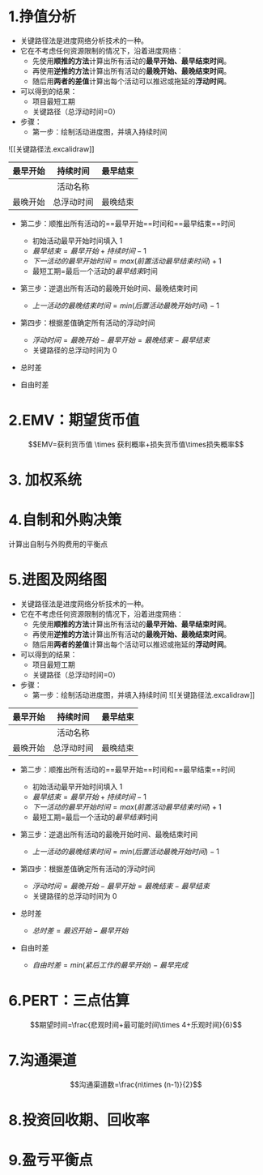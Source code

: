 # 1.挣值分析
- 关键路径法是进度网络分析技术的一种。
- 它在不考虑任何资源限制的情况下，沿着进度网络：
	-  先使用**顺推的方法**计算出所有活动的**最早开始、最早结束时间**。
	- 再使用**逆推的方法**计算出所有活动的**最晚开始、最晚结束时间**。
	- 随后用**两者的差值**计算出每个活动可以推迟或拖延的**浮动时间**。
- 可以得到的结果：
	- 项目最短工期
	- 关键路径（总浮动时间=0）
- 步骤：
	- 第一步：绘制活动进度图，并填入持续时间

![[关键路径法.excalidraw]]

|最早开始|持续时间|最早结束|
|:----:|:----:|:----:|
||活动名称 ||
|最晚开始|总浮动时间|最晚结束|

- 第二步：顺推出所有活动的==最早开始==时间和==最早结束==时间
	- 初始活动最早开始时间填入 $1$
	- $最早结束=最早开始+持续时间-1$
	- $下一活动的最早开始时间=max(前置活动最早结束时间)+1$
	- 最短工期=最后一个活动的*最早结束*时间
- 第三步：逆退出所有活动的最晚开始时间、最晚结束时间
	- $上一活动的最晚结束时间=min(后置活动最晚开始时间)-1$
- 第四步：根据差值确定所有活动的浮动时间
	- $浮动时间=最晚开始-最早开始=最晚结束-最早结束$
	- 关键路径的总浮动时间为 $0$

- 总时差
- 自由时差

# 2.EMV：期望货币值
$$EMV=获利货币值 \times 获利概率+损失货币值\times损失概率$$
# 3. 加权系统
# 4.自制和外购决策
计算出自制与外购费用的平衡点
# 5.进图及网络图
- 关键路径法是进度网络分析技术的一种。
- 它在不考虑任何资源限制的情况下，沿着进度网络：
	-  先使用**顺推的方法**计算出所有活动的**最早开始、最早结束时间**。
	- 再使用**逆推的方法**计算出所有活动的**最晚开始、最晚结束时间**。
	- 随后用**两者的差值**计算出每个活动可以推迟或拖延的**浮动时间**。
- 可以得到的结果：
	- 项目最短工期
	- 关键路径（总浮动时间=0）
- 步骤：
	- 第一步：绘制活动进度图，并填入持续时间
![[关键路径法.excalidraw]]

|最早开始|持续时间|最早结束|
|:----:|:----:|:----:|
||活动名称 ||
|最晚开始|总浮动时间|最晚结束|

- 第二步：顺推出所有活动的==最早开始==时间和==最早结束==时间
	- 初始活动最早开始时间填入 $1$
	- $最早结束=最早开始+持续时间-1$
	- $下一活动的最早开始时间=max(前置活动最早结束时间)+1$
	- 最短工期=最后一个活动的*最早结束*时间
- 第三步：逆退出所有活动的最晚开始时间、最晚结束时间
	- $上一活动的最晚结束时间=min(后置活动最晚开始时间)-1$
- 第四步：根据差值确定所有活动的浮动时间
	- $浮动时间=最晚开始-最早开始=最晚结束-最早结束$
	- 关键路径的总浮动时间为 $0$

- 总时差
	- $总时差=最迟开始-最早开始$
- 自由时差
	- $自由时差=min(紧后工作的最早开始)-最早完成$

# 6.PERT：三点估算
 $$期望时间=\frac{悲观时间+最可能时间\times 4+乐观时间}{6}$$
# 7.沟通渠道
$$沟通渠道数=\frac{n\times (n-1)}{2}$$
# 8.投资回收期、回收率
# 9.盈亏平衡点